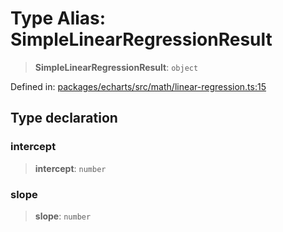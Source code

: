 # Type Alias: SimpleLinearRegressionResult

> **SimpleLinearRegressionResult**: `object`

Defined in: [packages/echarts/src/math/linear-regression.ts:15](https://github.com/GeoDaCenter/openassistant/blob/a9f2271d1019f6c25c10dd4b3bdb64fcf16999b2/packages/echarts/src/math/linear-regression.ts#L15)

## Type declaration

### intercept

> **intercept**: `number`

### slope

> **slope**: `number`
